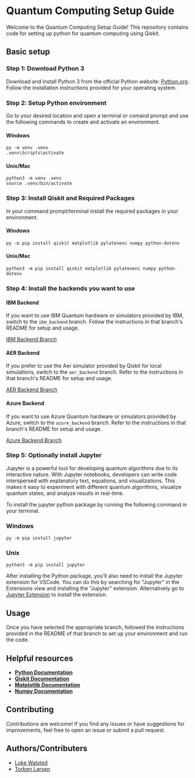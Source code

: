 # Quantum Computing Setup Guide

Welcome to the Quantum Computing Setup Guide! This repository contains code for setting up python for quantum computing using Qiskit.

## Basic setup

###  Step 1: Download Python 3
Download and install Python 3 from the official Python website: [Python.org](https://www.python.org/downloads/). Follow the installation instructions provided for your operating system.

###  Step 2: Setup Python environment
Go to your desired location and open a terminal or comand prompt and use the following commands to create and activate an environment.

#### Windows
```
py -m venv .venv
.venv\Scripts\activate
```
#### Unix/Mac
```
python3 -m venv .venv
source .venv/bin/activate
```

### Step 3: Install Qiskit and Required Packages
In your command prompt/terminal install the required packages in your environment.

#### Windows
```
py -m pip install qiskit matplotlib pylatexenc numpy python-dotenv
```

#### Unix/Mac
```
python3 -m pip install qiskit matplotlib pylatexenc numpy python-dotenv
```

### Step 4: Install the backends you want to use

#### IBM Backend

If you want to use IBM Quantum hardware or simulators provided by IBM, switch to the `ibm_backend` branch. Follow the instructions in that branch's README for setup and usage.

[IBM Backend Branch](https://github.com/LowkeyCoding/QuantumSetup/tree/ibm_backend)

#### AER Backend

If you prefer to use the Aer simulator provided by Qiskit for local simulations, switch to the `aer_backend` branch. Refer to the instructions in that branch's README for setup and usage.

[AER Backend Branch](https://github.com/LowkeyCoding/QuantumSetup/tree/aer_backend)

#### Azure Backend

If you want to use Azure Quantum hardware or simulators provided by Azure, switch to the `azure_backend` branch. Refer to the instructions in that branch's README for setup and usage.

[Azure Backend Branch](https://github.com/LowkeyCoding/QuantumSetup/tree/azure_backend)

### Step 5: Optionally install Jupyter
Jupyter is a powerful tool for developing quantum algorithms due to its interactive nature. With Jupyter notebooks, developers can write code interspersed with explanatory text, equations, and visualizations. This makes it easy to experiment with different quantum algorithms, visualize quantum states, and analyze results in real-time.

To install the jupyter python package by running the following command in your terminal.
### Windows
```
py -m pip install jupyter
```
### Unix
```
python3 -m pip install jupyter
```
After installing the Python package, you'll also need to install the Jupyter extension for VSCode. You can do this by searching for "Jupyter" in the Extensions view and installing the "Jupyter" extension. Alternatively go to [Jupyter Extension](https://marketplace.visualstudio.com/items?itemName=ms-toolsai.jupyter) to install the extension.



## Usage

Once you have selected the appropriate branch, followed the instructions provided in the README of that branch to set up your environment and run the code.


## Helpful resources
* [**Python Documentation**](https://docs.python.org/3.12/)
* [**Qiskit Documentation**](https://docs.quantum.ibm.com/)
* [**Matplotlib Documentation**](https://matplotlib.org/stable/index.html)
* [**Numpy Documentation**](https://numpy.org/devdocs/)

## Contributing

Contributions are welcome! If you find any issues or have suggestions for improvements, feel free to open an issue or submit a pull request.

## Authors/Contributers
* [Loke Walsted](https://github.com/Lowkeycoding)
* [Torben Larsen](https://github.com/t-larsen/)
